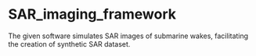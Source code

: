 # SAR_imaging_framework

The given software simulates SAR images of submarine wakes, facilitating the creation of synthetic SAR dataset.
